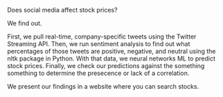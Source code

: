 Does social media affect stock prices?

We find out.

First, we pull real-time, company-specific tweets using the Twitter Streaming API.
Then, we run sentiment analysis to find out what percentages of those tweets are positive, negative, and neutral using the nltk package in Python.
With that data, we neural networks ML to predict stock prices.
Finally, we check our predictions against the something something to determine the presecence or lack of a correlation.

We present our findings in a website where you can search stocks.
